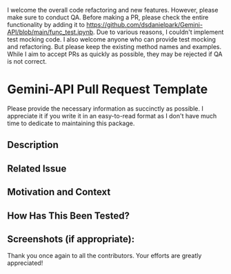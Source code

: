 I welcome the overall code refactoring and new features. However, please make sure to conduct QA. Before making a PR, please check the entire functionality by adding it to https://github.com/dsdanielpark/Gemini-API/blob/main/func_test.ipynb. Due to various reasons, I couldn't implement test mocking code. I also welcome anyone who can provide test mocking and refactoring. But please keep the existing method names and examples. While I aim to accept PRs as quickly as possible, they may be rejected if QA is not correct.

<!--- Provide a general summary of your changes in the Title above -->
# Gemini-API Pull Request Template
Please provide the necessary information as succinctly as possible. I appreciate it if you write it in an easy-to-read format as I don't have much time to dedicate to maintaining this package.

## Description
<!--- Describe your changes in detail -->

## Related Issue
<!--- This project only accepts pull requests related to open issues -->
<!--- If suggesting a new feature or change, please discuss it in an issue first -->
<!--- If fixing a bug, there should be an issue describing it with steps to reproduce -->
<!--- Please link to the issue here: -->

## Motivation and Context
<!--- Why is this change required? What problem does it solve? -->
<!--- If it fixes an open issue, please link to the issue here. -->

## How Has This Been Tested?
<!--- Please describe in detail how you tested your changes. -->
<!--- Include details of your testing environment, and the tests you ran to -->
<!--- see how your change affects other areas of the code, etc. -->

## Screenshots (if appropriate):


Thank you once again to all the contributors. Your efforts are greatly appreciated!
